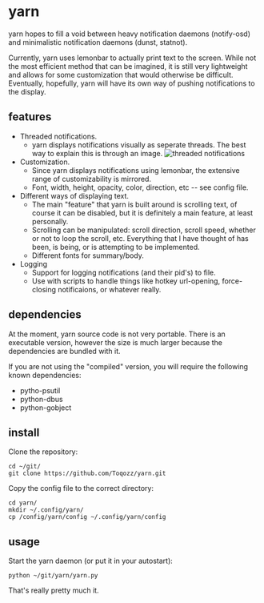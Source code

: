 # yarn

yarn hopes to fill a void between heavy notification daemons (notify-osd)
 and minimalistic notification daemons (dunst, statnot).

Currently, yarn uses lemonbar to actually print text to the screen.
While not the most efficient method that can be imagined,
it is still very lightweight and allows for some customization that would otherwise be difficult.  
Eventually, hopefully, yarn will have its own way of pushing notifications to the display.

## features

* Threaded notifications.
    * yarn displays notifications visually as seperate threads.
      The best way to explain this is through an image. 
    ![threaded notifications](http://i.imgur.com/ci9pmle.png)
* Customization.
    * Since yarn displays notifications using lemonbar, the extensive range of customizability is mirrored. 
    * Font, width, height, opacity, color, direction, etc -- see config file.
* Different ways of displaying text.
    * The main "feature" that yarn is built around is scrolling text,
      of course it can be disabled, but it is definitely a main feature, at least personally.
    * Scrolling can be manipulated:
      scroll direction, scroll speed, whether or not to loop the scroll, etc.
      Everything that I have thought of has been, is being, or is attempting to be implemented.
    * Different fonts for summary/body.
* Logging
    * Support for logging notifications (and their pid's) to file.
    * Use with scripts to handle things like hotkey url-opening, force-closing notificaions, or whatever really.


## dependencies

At the moment, yarn source code is not very portable.
There is an executable version, however the size is much larger because the dependencies are bundled with it.

If you are not using the "compiled" version, you will require the following known dependencies:
* pytho-psutil 
* python-dbus 
* python-gobject 

## install

Clone the repository:

    cd ~/git/
    git clone https://github.com/Toqozz/yarn.git
    
Copy the config file to the correct directory:

    cd yarn/
    mkdir ~/.config/yarn/
    cp /config/yarn/config ~/.config/yarn/config
    
## usage

Start the yarn daemon (or put it in your autostart):

    python ~/git/yarn/yarn.py 

That's really pretty much it.